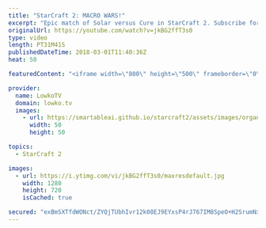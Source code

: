 ```yaml
---
title: "StarCraft 2: MACRO WARS!"
excerpt: "Epic match of Solar versus Cure in StarCraft 2. Subscribe for more videos: http://lowko.tv/youtube Zerg in real scale: https://goo.gl/1h7giL  The meta of Zerg versus Terran is all but decided yet. Players are continously trying out new unit compositions and strategies. In this match for example, we see"
originalUrl: https://youtube.com/watch?v=jkBG2ffT3s0
type: video
length: PT31M41S
publishedDateTime: 2018-03-01T11:40:36Z
heat: 50

featuredContent: "<iframe width=\"800\" height=\"500\" frameborder=\"0\" src=\"https://www.youtube.com/embed/jkBG2ffT3s0\" allow=\"accelerometer; autoplay; encrypted-media; gyroscope; picture-in-picture\" allowfullscreen></iframe>"

provider:
  name: LowkoTV
  domain: lowko.tv
  images:
    - url: https://smartableai.github.io/starcraft2/assets/images/organizations/lowko.tv-50x50.jpg
      width: 50
      height: 50

topics:
  - StarCraft 2

images:
  - url: https://i.ytimg.com/vi/jkBG2ffT3s0/maxresdefault.jpg
    width: 1280
    height: 720
    isCached: true

secured: "exBmSXTfdWONct/ZYQjTUbhIvr12k08EJ9EYxsP4rJ767IM8SpeO+H2SrumNxTiotMD6/B3rJjTtdp4BHXWTFCE84bZnJpKpTcktpexTvV7VI9KeSbxHba8MWy8EcwyCxueNtVBoQ/+7pBRleUV4dr/UnLHcWzaCKfH32VwYB2xM3g1Gf8JHo5uRC4iGzTpaXX28eBBX+EfJiPckRJpuymqI/4PFTy1vpWQEAJ+SImCW1drFN0ZU8JnYuh+XWjK90wbTDZfKhCo2MAZw/aezjcHVswQEczwYMG12+5K32xLYpE1OF6dknHax/HFqMnu/00J0U04BdxUvFJCGDnCNWvkw+uFz7gFSRHC9kTmN91l0zlRZlnx28BXj5dlXC9dc5d8F4UV4+HgYvyTd7Qvdz941w0cY2qH6x/9iYwUiQVM=;Arof/bSZUgK2Wp2fGcre+A=="
---
```


